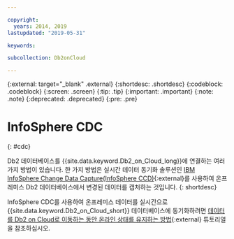```yaml
---

copyright:
  years: 2014, 2019
lastupdated: "2019-05-31"

keywords: 

subcollection: Db2onCloud

---
```


<!-- Attribute definitions --> 
{:external: target="_blank" .external}
{:shortdesc: .shortdesc}
{:codeblock: .codeblock}
{:screen: .screen}
{:tip: .tip}
{:important: .important}
{:note: .note}
{:deprecated: .deprecated}
{:pre: .pre}

# InfoSphere CDC
{: #cdc}

Db2 데이터베이스를 {{site.data.keyword.Db2_on_Cloud_long}}에 연결하는 여러 가지 방법이 있습니다. 한 가지 방법은 실시간 데이터 동기화 솔루션인 [IBM InfoSphere Change Data Capture(InfoSphere CCD)](https://www.ibm.com/support/knowledgecenter/en/SSTRGZ_11.4.0/com.ibm.cdcdoc.sysreq.doc/concepts/aboutcdc.html){:external}를 사용하여 온프레미스 Db2 데이터베이스에서 변경된 데이터를 캡처하는 것입니다.
{: shortdesc}

InfoSphere CDC를 사용하여 온프레미스 데이터를 실시간으로 {{site.data.keyword.Db2_on_Cloud_short}} 데이터베이스에 동기화하려면 [데이터를 Db2 on Cloud로 이동하는 동안 온라인 상태를 유지하는 방법](https://cloudcontent.mybluemix.net/cloud/garage/dte/producttour/how-stay-online-while-moving-data-db2-cloud){:external} 튜토리얼을 참조하십시오.

